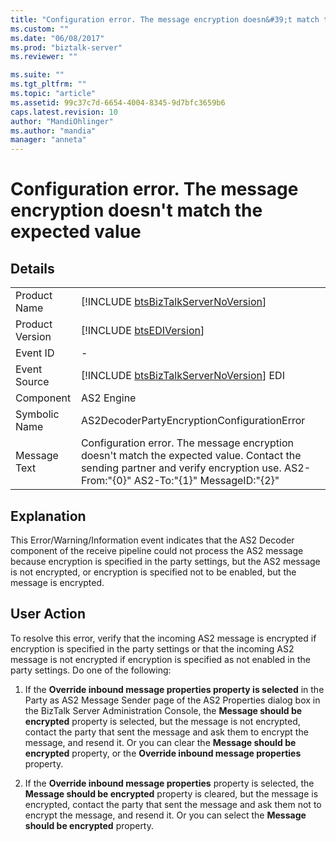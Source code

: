```yaml
---
title: "Configuration error. The message encryption doesn&#39;t match the expected value | Microsoft Docs"
ms.custom: ""
ms.date: "06/08/2017"
ms.prod: "biztalk-server"
ms.reviewer: ""

ms.suite: ""
ms.tgt_pltfrm: ""
ms.topic: "article"
ms.assetid: 99c37c7d-6654-4004-8345-9d7bfc3659b6
caps.latest.revision: 10
author: "MandiOhlinger"
ms.author: "mandia"
manager: "anneta"
---
```

# Configuration error. The message encryption doesn&#39;t match the expected value
## Details  
  
|                 |                                                                                                                                                                                  |
|-----------------|----------------------------------------------------------------------------------------------------------------------------------------------------------------------------------|
|  Product Name   |                                               [!INCLUDE [btsBizTalkServerNoVersion](../includes/btsbiztalkservernoversion-md.md)]                                                |
| Product Version |                                                           [!INCLUDE [btsEDIVersion](../includes/btsediversion-md.md)]                                                            |
|    Event ID     |                                                                                        -                                                                                         |
|  Event Source   |                                             [!INCLUDE [btsBizTalkServerNoVersion](../includes/btsbiztalkservernoversion-md.md)] EDI                                              |
|    Component    |                                                                                    AS2 Engine                                                                                    |
|  Symbolic Name  |                                                                   AS2DecoderPartyEncryptionConfigurationError                                                                    |
|  Message Text   | Configuration error. The message encryption doesn't match the expected value. Contact the sending partner and verify encryption use. AS2-From:"{0}" AS2-To:"{1}" MessageID:"{2}" |
  
## Explanation  
 This Error/Warning/Information event indicates that the AS2 Decoder component of the receive pipeline could not process the AS2 message because encryption is specified in the party settings, but the AS2 message is not encrypted, or encryption is specified not to be enabled, but the message is encrypted.  
  
## User Action  
 To resolve this error, verify that the incoming AS2 message is encrypted if encryption is specified in the party settings or that the incoming AS2 message is not encrypted if encryption is specified as not enabled in the party settings. Do one of the following:  
  
1.  If the **Override inbound message properties property is selected** in the Party as AS2 Message Sender page of the AS2 Properties dialog box in the BizTalk Server Administration Console, the **Message should be encrypted** property is selected, but the message is not encrypted, contact the party that sent the message and ask them to encrypt the message, and resend it. Or you can clear the **Message should be encrypted** property, or the **Override inbound message properties** property.  
  
2.  If the **Override inbound message properties** property is selected, the **Message should be encrypted** property is cleared, but the message is encrypted, contact the party that sent the message and ask them not to encrypt the message, and resend it. Or you can select the **Message should be encrypted** property.